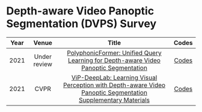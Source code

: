 # Depth-aware Video Panoptic Segmentation (DVPS) Survey

| Year |    Venue     |                            Title                             |                          Codes                          |
| :--: | :----------: | :----------------------------------------------------------: | :-----------------------------------------------------: |
| 2021 | Under review | [PolyphonicFormer: Unified Query Learning for Depth-aware Video Panoptic Segmentation](https://arxiv.org/pdf/2112.02582.pdf) | [Codes](https://github.com/HarborYuan/PolyphonicFormer) |
| 2021 |     CVPR     | [ViP-DeepLab: Learning Visual Perception with Depth-aware Video Panoptic Segmentation](https://openaccess.thecvf.com/content/CVPR2021/papers/Qiao_VIP-DeepLab_Learning_Visual_Perception_With_Depth-Aware_Video_Panoptic_Segmentation_CVPR_2021_paper.pdf)<br />[Supplementary Materials](https://openaccess.thecvf.com/content/CVPR2021/supplemental/Qiao_VIP-DeepLab_Learning_Visual_CVPR_2021_supplemental.pdf) | [Codes](https://github.com/joe-siyuan-qiao/ViP-DeepLab) |
